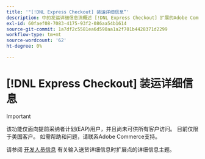 ```yaml
---
title: '"[!DNL Express Checkout] 装运详细信息”'
description: 中的发运详细信息流概述 [!DNL Express Checkout] 扩展的Adobe Commerce。
exl-id: 60faef08-7083-4175-93f2-086aa54b1614
source-git-commit: 1a7df2c5581ea6d590aa1a2f701b4428371d2299
workflow-type: tm+mt
source-wordcount: '62'
ht-degree: 0%

---
```


# [!DNL Express Checkout] 装运详细信息

>[!IMPORTANT]
>
> 该功能仅面向提前采纳者计划(EAP)用户，并且尚未可供所有客户访问。 目前仅限于美国客户。 如需帮助和问题，请联系Adobe Commerce支持。

请参阅 [开发人员信息](../express-checkout/developer.md) 有关输入送货详细信息时扩展点的详细信息主题。
